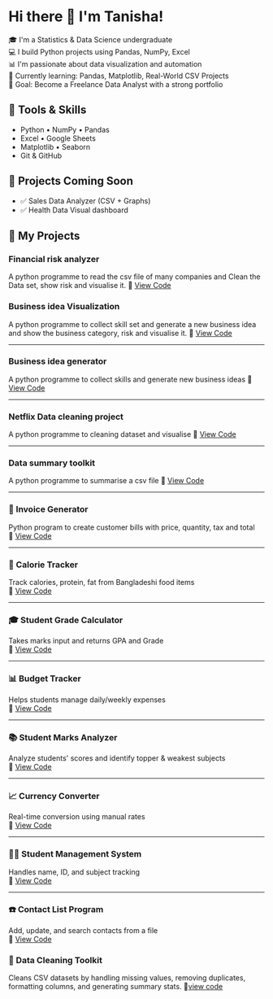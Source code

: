 # Hi there 👋 I'm Tanisha!

🎓 I'm a Statistics & Data Science undergraduate  
💻 I build Python projects using Pandas, NumPy, Excel  
📊 I'm passionate about data visualization and automation  
🌱 Currently learning: Pandas, Matplotlib, Real-World CSV Projects  
🚀 Goal: Become a Freelance Data Analyst with a strong portfolio

## 🧰 Tools & Skills
- Python • NumPy • Pandas
- Excel • Google Sheets
- Matplotlib • Seaborn
- Git & GitHub

## 📁 Projects Coming Soon
- ✅ Sales Data Analyzer (CSV + Graphs)
- ✅ Health Data Visual dashboard 


## 🚀 My Projects

### Financial risk analyzer
A python programme to read the csv file of many companies and Clean the Data set,  show risk and visualise it.
🔗 [View Code](https://github.com/tanisha930/My-work/blob/0fe01cead24f0153238e2b93385a9f3127f49e93/.vscode/Ai_powered_financial_risk_analyzer.py)


### Business idea Visualization 
A python programme to collect skill set and generate a new business idea and show the business category, risk and visualise it.
🔗 [View Code](https://github.com/tanisha930/My-work/blob/0fe01cead24f0153238e2b93385a9f3127f49e93/.vscode/bussiness_idea_visualization.py)

---

### Business idea generator
 A python programme to collect skills and generate new business ideas
 🔗 [View Code](https://github.com/tanisha930/My-work/blob/main/Netflix_data_cleaning.py)



 ---
### Netflix Data cleaning project
A python programme to cleaning dataset and visualise
🔗 [View Code](https://github.com/tanisha930/My-work/blob/main/Netflix_data_cleaning.py)

---

### Data summary toolkit
A python programme to summarise a csv file
🔗 [View Code](https://github.com/tanisha930/My-work/blob/main/data_summary_toolkit.py)

---

### 🧾 Invoice Generator  
Python program to create customer bills with price, quantity, tax and total  
🔗 [View Code](https://github.com/tanisha930/My-work/blob/main/invoice_generator.py)

---

### 🥗 Calorie Tracker  
Track calories, protein, fat from Bangladeshi food items  
🔗 [View Code](https://github.com/tanisha930/My-work/blob/main/calorie_tracker.py)

---

### 🎓 Student Grade Calculator  
Takes marks input and returns GPA and Grade  
🔗 [View Code](https://github.com/tanisha930/My-work/blob/main/student_grade_calculator.py)

---

### 📊 Budget Tracker  
Helps students manage daily/weekly expenses  
🔗 [View Code](https://github.com/tanisha930/My-work/blob/main/Budget_tracker.py)

---

### 📚 Student Marks Analyzer  
Analyze students' scores and identify topper & weakest subjects  
🔗 [View Code](https://github.com/tanisha930/My-work/blob/main/student_marks_analyzer.py)

---

### 📈 Currency Converter  
Real-time conversion using manual rates  
🔗 [View Code](https://github.com/tanisha930/My-work/blob/main/currency_converter.py)

---

### 🧑‍🎓 Student Management System  
Handles name, ID, and subject tracking  
🔗 [View Code](https://github.com/tanisha930/My-work/blob/main/student_management.py)

---

### ☎️ Contact List Program  
Add, update, and search contacts from a file  
🔗 [View Code](https://github.com/tanisha930/My-work/blob/main/contact_list.py)

### 🧹 Data Cleaning Toolkit 
Cleans CSV datasets by handling missing values, removing duplicates, formatting columns, and generating summary stats.
 🔗[view code]( https://github.com/tanisha930/My-work/blob/main/data_cleaning_toolkit.py)

